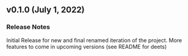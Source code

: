 ## v0.1.0 (July 1, 2022)
### Release Notes
Initial Release for new and final renamed iteration of the project. More features to come in upcoming versions (see README for deets)
